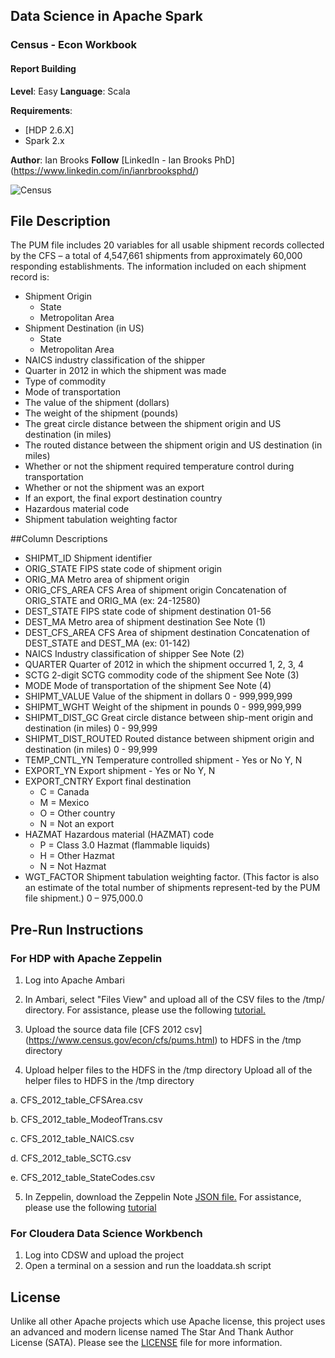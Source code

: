 ## Data Science in Apache Spark
### Census - Econ Workbook
#### Report Building

**Level**: Easy
**Language**: Scala

**Requirements**: 
- [HDP 2.6.X]
- Spark 2.x

**Author**: Ian Brooks
**Follow** [LinkedIn - Ian Brooks PhD] (https://www.linkedin.com/in/ianrbrooksphd/)

![Census](https://yt3.ggpht.com/a-/AN66SAwtUzDFUsvm7MJszIS3ccgglaFGrw1_Ye16ew=s900-mo-c-c0xffffffff-rj-k-no "Census")


## File Description

The PUM file includes 20 variables for all usable shipment records collected by the CFS – a total of 4,547,661 shipments from approximately 60,000 responding establishments.  The information included on each shipment record is:
*	Shipment Origin
    *	State 
    *	Metropolitan Area
*	Shipment Destination (in US)
    *	State
    *	Metropolitan Area
*	NAICS industry classification of the shipper
*	Quarter in 2012 in which the shipment was made
*	Type of commodity 
*	Mode of transportation
*	The value of the shipment (dollars)
*	The weight of the shipment (pounds)
*	The great circle distance between the shipment origin and US destination (in miles)
*	The routed distance between the shipment origin and US destination (in miles) 
*	Whether or not the shipment required temperature control during transportation
*	Whether or not the shipment was an export
*	If an export, the final export destination country
*	Hazardous material code
*	Shipment tabulation weighting factor 

##Column Descriptions 

* SHIPMT_ID   Shipment identifier	
* ORIG_STATE	FIPS state code of shipment origin	
* ORIG_MA	Metro area of shipment origin	
* ORIG_CFS_AREA	CFS Area of shipment origin	Concatenation of ORIG_STATE and ORIG_MA (ex: 24-12580)
* DEST_STATE	FIPS state code of shipment destination	01-56
* DEST_MA	Metro area of shipment destination	See Note (1)
* DEST_CFS_AREA	CFS Area of shipment destination	Concatenation of DEST_STATE and DEST_MA (ex: 01-142)
* NAICS	Industry classification of shipper	See Note (2)
* QUARTER	Quarter of 2012 in which the shipment occurred	1, 2, 3, 4
* SCTG	2-digit SCTG commodity code of the shipment	See Note (3)
* MODE	Mode of transportation of the shipment	See Note (4)
* SHIPMT_VALUE	Value of the shipment in dollars	0 - 999,999,999
* SHIPMT_WGHT	Weight of the shipment in pounds	0 - 999,999,999
* SHIPMT_DIST_GC	Great circle distance between ship-ment origin and destination (in miles)	0 - 99,999
* SHIPMT_DIST_ROUTED	Routed distance between shipment origin and destination (in miles)	0 - 99,999
* TEMP_CNTL_YN	Temperature controlled shipment - Yes or No	Y, N
* EXPORT_YN	Export shipment - Yes or No	Y, N
* EXPORT_CNTRY	Export final destination	
	* C = Canada
	* M = Mexico
	* O = Other country
	* N = Not an export
* HAZMAT	Hazardous material (HAZMAT) code	
	* P = Class 3.0 Hazmat (flammable liquids)
	* H = Other Hazmat
	* N = Not Hazmat
* WGT_FACTOR	Shipment tabulation weighting factor.  (This factor is also an estimate of the total number of shipments represent-ted by the PUM file shipment.)	0 – 975,000.0

## Pre-Run Instructions

### For HDP with Apache Zeppelin
1. Log into Apache Ambari 

2. In Ambari, select "Files View" and upload all of the CSV files to the /tmp/ directory.  For assistance, please use the following [tutorial.](https://fr.hortonworks.com/tutorial/loading-and-querying-data-with-hadoop/)

3. Upload the source data file  [CFS 2012 csv] (https://www.census.gov/econ/cfs/pums.html) to HDFS in the /tmp directory 

4. Upload helper files to the HDFS in the /tmp directory 
Upload all of the helper files to HDFS in the /tmp directory 

a. CFS_2012_table_CFSArea.csv

b. CFS_2012_table_ModeofTrans.csv

c. CFS_2012_table_NAICS.csv

d. CFS_2012_table_SCTG.csv

e. CFS_2012_table_StateCodes.csv


5. In Zeppelin, download the Zeppelin Note [JSON file.](https://github.com/BrooksIan/CensusEcon) For assistance, please use the following [tutorial](https://hortonworks.com/tutorial/getting-started-with-apache-zeppelin/)

### For Cloudera Data Science Workbench
1. Log into CDSW and upload the project
2. Open a terminal on a session and run the loaddata.sh script 

## License
Unlike all other Apache projects which use Apache license, this project uses an advanced and modern license named The Star And Thank Author License (SATA). Please see the [LICENSE](LICENSE) file for more information.